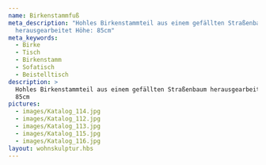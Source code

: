 ```yaml
---
name: Birkenstammfuß
meta_description: "Hohles Birkenstammteil aus einem gefällten Straßenbaum
  herausgearbeitet Höhe: 85cm"
meta_keywords:
  - Birke
  - Tisch
  - Birkenstamm
  - Sofatisch
  - Beistelltisch
description: >
  Hohles Birkenstammteil aus einem gefällten Straßenbaum herausgearbeitet Höhe:
  85cm
pictures:
  - images/Katalog_114.jpg
  - images/Katalog_112.jpg
  - images/Katalog_113.jpg
  - images/Katalog_115.jpg
  - images/Katalog_116.jpg
layout: wohnskulptur.hbs
---
```

